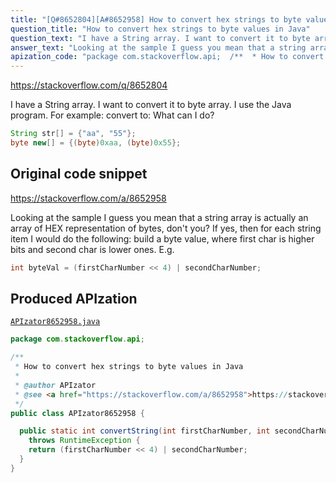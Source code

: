 ```yaml
---
title: "[Q#8652804][A#8652958] How to convert hex strings to byte values in Java"
question_title: "How to convert hex strings to byte values in Java"
question_text: "I have a String array. I want to convert it to byte array. I use the Java program. For example: convert to: What can I do?"
answer_text: "Looking at the sample I guess you mean that a string array is actually an array of HEX representation of bytes, don't you? If yes, then for each string item I would do the following: build a byte value, where first char is higher bits and second char is lower ones. E.g."
apization_code: "package com.stackoverflow.api;  /**  * How to convert hex strings to byte values in Java  *  * @author APIzator  * @see <a href=\"https://stackoverflow.com/a/8652958\">https://stackoverflow.com/a/8652958</a>  */ public class APIzator8652958 {    public static int convertString(int firstCharNumber, int secondCharNumber)     throws RuntimeException {     return (firstCharNumber << 4) | secondCharNumber;   } }"
---
```


https://stackoverflow.com/q/8652804

I have a String array.
I want to convert it to byte array.
I use the Java program.
For example:
convert to:
What can I do?


```java
String str[] = {"aa", "55"};
byte new[] = {(byte)0xaa, (byte)0x55};
```


## Original code snippet

https://stackoverflow.com/a/8652958

Looking at the sample I guess you mean that a string array is actually an array of HEX representation of bytes, don&#x27;t you?
If yes, then for each string item I would do the following:
build a byte value, where first char is higher bits and second char is lower ones. E.g.

```java
int byteVal = (firstCharNumber << 4) | secondCharNumber;
```

## Produced APIzation

[`APIzator8652958.java`](https://github.com/pasqualesalza/apization-temp-data/raw/master/apizations/java/APIzator8652958.java)

```java
package com.stackoverflow.api;

/**
 * How to convert hex strings to byte values in Java
 *
 * @author APIzator
 * @see <a href="https://stackoverflow.com/a/8652958">https://stackoverflow.com/a/8652958</a>
 */
public class APIzator8652958 {

  public static int convertString(int firstCharNumber, int secondCharNumber)
    throws RuntimeException {
    return (firstCharNumber << 4) | secondCharNumber;
  }
}

```